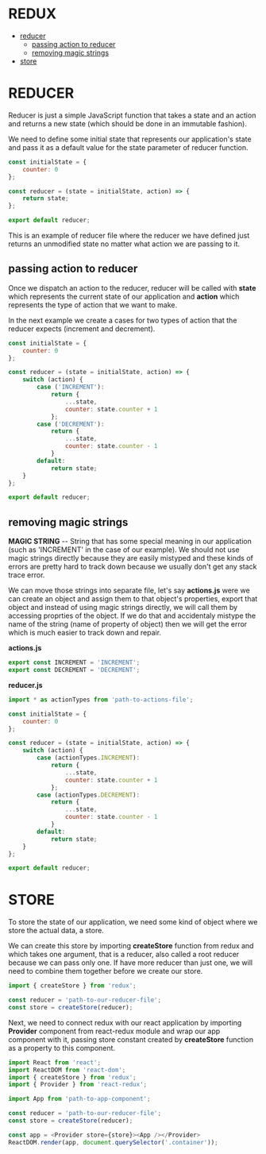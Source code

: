 # REDUX 

* [reducer](#reducer)
  * [passing action to reducer](#passing-action-to-reducer)
  * [removing magic strings](#removing-magic-strings)
* [store](#store)

# REDUCER

Reducer is just a simple JavaScript function that takes a state and an action and returns a new state (which should be done in an immutable fashion).

We need to define some initial state that represents our application's state and pass it as a default value for the state parameter of reducer function.

```javascript
const initialState = {
    counter: 0
};

const reducer = (state = initialState, action) => {
    return state;
};

export default reducer;
```

This is an example of reducer file where the reducer we have defined just returns an unmodified state no matter what action we are passing to it.

## passing action to reducer

Once we dispatch an action to the reducer, reducer will be called with __state__ which represents the current state of our application and __action__ which represents the type of action that we want to make.

In the next example we create a cases for two types of action that the reducer expects (increment and decrement).

```javascript
const initialState = {
    counter: 0
};

const reducer = (state = initialState, action) => {
    switch (action) {
        case ('INCREMENT'): 
            return {
                ...state,
                counter: state.counter + 1
            };
        case ('DECREMENT'):
            return {
                ...state,
                counter: state.counter - 1
            }
        default: 
            return state;
    }
};

export default reducer;
```

## removing magic strings

__MAGIC STRING__ -- String that has some special meaning in our application (such as 'INCREMENT' in the case of our example). We should not use magic strings directly because they are easily mistyped and these kinds of errors are pretty hard to track down because we usually don't get any stack trace error.  

We can move those strings into separate file, let's say __actions.js__ were we can create an object and assign them to that object's properties, export that object and instead of using magic strings directly, we will call them by accessing proprties of the object. If we do that and accidentaly mistype the name of the string (name of property of object) then we will get the error which is much easier to track down and repair.

__actions.js__ 

```javascript
export const INCREMENT = 'INCREMENT';
export const DECREMENT = 'DECREMENT';
```

__reducer.js__

```javascript
import * as actionTypes from 'path-to-actions-file';

const initialState = {
    counter: 0
};

const reducer = (state = initialState, action) => {
    switch (action) {
        case (actionTypes.INCREMENT): 
            return {
                ...state,
                counter: state.counter + 1
            };
        case (actionTypes.DECREMENT):
            return {
                ...state,
                counter: state.counter - 1
            }
        default: 
            return state;
    }
};

export default reducer;
```

# STORE

To store the state of our application, we need some kind of object where we store the actual data, a store.

We can create this store by importing __createStore__ function from redux and which takes one argument, that is a reducer, also called a root reducer because we can pass only one. If have more reducer than just one, we will need to combine them together before we create our store.

```javascript
import { createStore } from 'redux';

const reducer = 'path-to-our-reducer-file';
const store = createStore(reducer);
```

Next, we need to connect redux with our react application by importing __Provider__ component from react-redux module and wrap our app component with it, passing store constant created by __createStore__ function as a property to this component.

```javascript
import React from 'react';
import ReactDOM from 'react-dom';
import { createStore } from 'redux';
import { Provider } from 'react-redux';

import App from 'path-to-app-component';

const reducer = 'path-to-our-reducer-file';
const store = createStore(reducer);

const app = <Provider store={store}><App /></Provider>
ReactDOM.render(app, document.querySelector('.container'));
```



